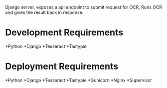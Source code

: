Django server, exposes a api endpoint to submit request for OCR, Runs OCR and gives the result back in response.


Development Requirements
====
*Python
*Django
*Tesseract
*Tastypie

Deployment Requirements
====
*Python
*Django
*Tesseract
*Tastypie
*Gunicorn
*Nginx
*Supervisor
